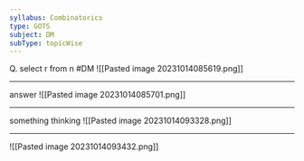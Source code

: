 ```yaml
---
syllabus: Combinatorics
type: GOTS
subject: DM
subType: topicWise
---
```


Q. select r from n #DM 
![[Pasted image 20231014085619.png]]

---

answer
![[Pasted image 20231014085701.png]]

---
something thinking
![[Pasted image 20231014093328.png]]

---
![[Pasted image 20231014093432.png]]